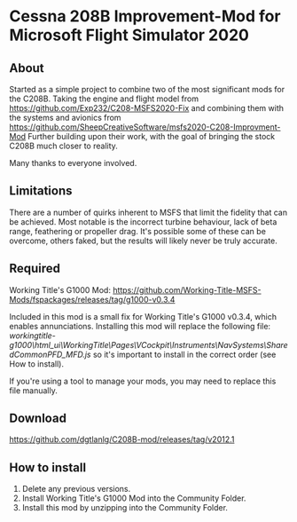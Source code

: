 # Cessna 208B Improvement-Mod for Microsoft Flight Simulator 2020

## About

Started as a simple project to combine two of the most significant mods for the C208B. Taking the engine and flight model from https://github.com/Exp232/C208-MSFS2020-Fix and combining them with the systems and avionics from https://github.com/SheepCreativeSoftware/msfs2020-C208-Improvment-Mod Further building upon their work, with the goal of bringing the stock C208B much closer to reality.

Many thanks to everyone involved.

## Limitations

There are a number of quirks inherent to MSFS that limit the fidelity that can be achieved. Most notable is the incorrect turbine behaviour, lack of beta range, feathering or propeller drag. It's possible some of these can be overcome, others faked, but the results will likely never be truly accurate.

## Required

Working Title's G1000 Mod:
https://github.com/Working-Title-MSFS-Mods/fspackages/releases/tag/g1000-v0.3.4

Included in this mod is a small fix for Working Title's G1000 v0.3.4, which enables annunciations. Installing this mod will replace the following file: *workingtitle-g1000\html_ui\WorkingTitle\Pages\VCockpit\Instruments\NavSystems\SharedCommonPFD_MFD.js* so it's important to install in the correct order (see How to install).

If you're using a tool to manage your mods, you may need to replace this file manually.

## Download

https://github.com/dgtlanlg/C208B-mod/releases/tag/v2012.1

## How to install

1. Delete any previous versions.
2. Install Working Title's G1000 Mod into the Community Folder.
3. Install this mod by unzipping into the Community Folder.
